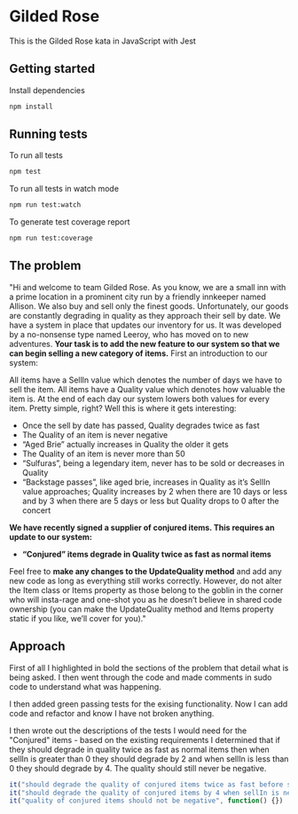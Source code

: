 # Gilded Rose

This is the Gilded Rose kata in JavaScript with Jest

## Getting started

Install dependencies

```sh
npm install
```

## Running tests

To run all tests

```sh
npm test
```

To run all tests in watch mode

```sh
npm run test:watch
```

To generate test coverage report

```sh
npm run test:coverage
```

## The problem

"Hi and welcome to team Gilded Rose. As you know, we are a small inn with a prime location in a prominent city run by a friendly innkeeper named Allison. We also buy and sell only the finest goods. Unfortunately, our goods are constantly degrading in quality as they approach their sell by date. We have a system in place that updates our inventory for us. It was developed by a no-nonsense type named Leeroy, who has moved on to new adventures. **Your task is to add the new feature to our system so that we can begin selling a new category of items.** First an introduction to our system:

All items have a SellIn value which denotes the number of days we have to sell the item. All items have a Quality value which denotes how valuable the item is. At the end of each day our system lowers both values for every item. Pretty simple, right? Well this is where it gets interesting:

- Once the sell by date has passed, Quality degrades twice as fast
- The Quality of an item is never negative
- “Aged Brie” actually increases in Quality the older it gets
- The Quality of an item is never more than 50
- “Sulfuras”, being a legendary item, never has to be sold or decreases in Quality
- “Backstage passes”, like aged brie, increases in Quality as it’s SellIn value approaches; Quality increases by 2 when there are 10 days or less and by 3 when there are 5 days or less but Quality drops to 0 after the concert

**We have recently signed a supplier of conjured items. This requires an update to our system:**

- **“Conjured” items degrade in Quality twice as fast as normal items**

Feel free to **make any changes to the UpdateQuality method** and add any new code as long as everything still works correctly. However, do not alter the Item class or Items property as those belong to the goblin in the corner who will insta-rage and one-shot you as he doesn’t believe in shared code ownership (you can make the UpdateQuality method and Items property static if you like, we’ll cover for you)."

## Approach

First of all I highlighted in bold the sections of the problem that detail what is being asked. I then went through the code and made comments in sudo code to understand what was happening.

I then added green passing tests for the exising functionality. Now I can add code and refactor and know I have not broken anything.

I then wrote out the descriptions of the tests I would need for the "Conjured" items - based on the existing requirements I determined that if they should degrade in quality twice as fast as normal items then when sellIn is greater than 0 they should degrade by 2 and when sellIn is less than 0 they should degrade by 4. The quality should still never be negative.

```javascript
it("should degrade the quality of conjured items twice as fast before sellIn is 0", function() {})
it("should degrade the quality of conjured items by 4 when sellIn is negative", function() {})
it("quality of conjured items should not be negative", function() {})
```
